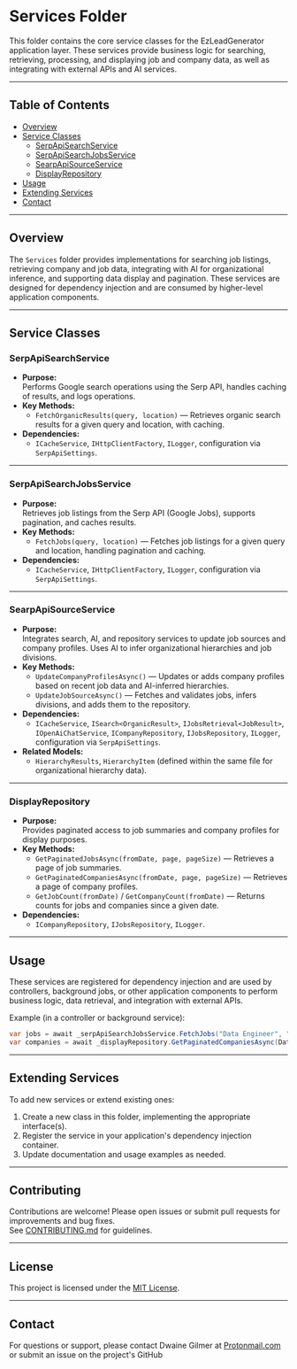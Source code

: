 # Services Folder

This folder contains the core service classes for the EzLeadGenerator application layer. These services provide business logic for searching, retrieving, processing, and displaying job and company data, as well as integrating with external APIs and AI services.

---

## Table of Contents

- [Overview](#overview)
- [Service Classes](#service-classes)
  - [SerpApiSearchService](#serpapisearchservice)
  - [SerpApiSearchJobsService](#serpapisearchjobsservice)
  - [SearpApiSourceService](#searpapisourceservice)
  - [DisplayRepository](#displayrepository)
- [Usage](#usage)
- [Extending Services](#extending-services)
- [Contact](#contact)

---

## Overview

The `Services` folder provides implementations for searching job listings, retrieving company and job data, integrating with AI for organizational inference, and supporting data display and pagination. These services are designed for dependency injection and are consumed by higher-level application components.

---

## Service Classes

### SerpApiSearchService

- **Purpose:**  
  Performs Google search operations using the Serp API, handles caching of results, and logs operations.
- **Key Methods:**  
  - `FetchOrganicResults(query, location)` — Retrieves organic search results for a given query and location, with caching.
- **Dependencies:**  
  - `ICacheService`, `IHttpClientFactory`, `ILogger`, configuration via `SerpApiSettings`.

---

### SerpApiSearchJobsService

- **Purpose:**  
  Retrieves job listings from the Serp API (Google Jobs), supports pagination, and caches results.
- **Key Methods:**  
  - `FetchJobs(query, location)` — Fetches job listings for a given query and location, handling pagination and caching.
- **Dependencies:**  
  - `ICacheService`, `IHttpClientFactory`, `ILogger`, configuration via `SerpApiSettings`.

---

### SearpApiSourceService

- **Purpose:**  
  Integrates search, AI, and repository services to update job sources and company profiles. Uses AI to infer organizational hierarchies and job divisions.
- **Key Methods:**  
  - `UpdateCompanyProfilesAsync()` — Updates or adds company profiles based on recent job data and AI-inferred hierarchies.
  - `UpdateJobSourceAsync()` — Fetches and validates jobs, infers divisions, and adds them to the repository.
- **Dependencies:**  
  - `ICacheService`, `ISearch<OrganicResult>`, `IJobsRetrieval<JobResult>`, `IOpenAiChatService`, `ICompanyRepository`, `IJobsRepository`, `ILogger`, configuration via `SerpApiSettings`.
- **Related Models:**  
  - `HierarchyResults`, `HierarchyItem` (defined within the same file for organizational hierarchy data).

---

### DisplayRepository

- **Purpose:**  
  Provides paginated access to job summaries and company profiles for display purposes.
- **Key Methods:**  
  - `GetPaginatedJobsAsync(fromDate, page, pageSize)` — Retrieves a page of job summaries.
  - `GetPaginatedCompaniesAsync(fromDate, page, pageSize)` — Retrieves a page of company profiles.
  - `GetJobCount(fromDate)` / `GetCompanyCount(fromDate)` — Returns counts for jobs and companies since a given date.
- **Dependencies:**  
  - `ICompanyRepository`, `IJobsRepository`, `ILogger`.

---

## Usage

These services are registered for dependency injection and are used by controllers, background jobs, or other application components to perform business logic, data retrieval, and integration with external APIs.

Example (in a controller or background service):

```csharp
var jobs = await _serpApiSearchJobsService.FetchJobs("Data Engineer", "Charlotte, NC");
var companies = await _displayRepository.GetPaginatedCompaniesAsync(DateTime.Now.AddDays(-30), 1, 10);
```

---

## Extending Services

To add new services or extend existing ones:

1. Create a new class in this folder, implementing the appropriate interface(s).
2. Register the service in your application's dependency injection container.
3. Update documentation and usage examples as needed.

---

## Contributing

Contributions are welcome! Please open issues or submit pull requests for improvements and bug fixes.  
See [CONTRIBUTING.md](../../CONTRIBUTING.md) for guidelines.

---

## License

This project is licensed under the [MIT License](../../LICENSE).

---

## Contact

For questions or support, please contact Dwaine Gilmer at [Protonmail.com](mailto:dwaine.gilmer@protonmail.com) or submit an issue on the project's GitHub